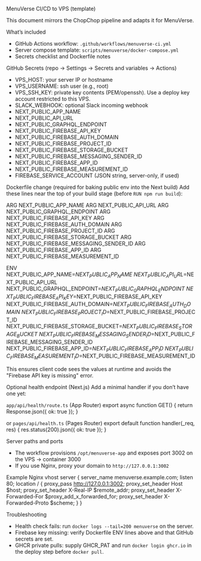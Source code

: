 MenuVerse CI/CD to VPS (template)

This document mirrors the ChopChop pipeline and adapts it for MenuVerse.

What’s included
- GitHub Actions workflow: `.github/workflows/menuverse-ci.yml`
- Server compose template: `scripts/menuverse/docker-compose.yml`
- Secrets checklist and Dockerfile notes

GitHub Secrets (repo → Settings → Secrets and variables → Actions)
- VPS_HOST: your server IP or hostname
- VPS_USERNAME: ssh user (e.g., root)
- VPS_SSH_KEY: private key contents (PEM/openssh). Use a deploy key account restricted to this VPS.
- SLACK_WEBHOOK: optional Slack incoming webhook
- NEXT_PUBLIC_APP_NAME
- NEXT_PUBLIC_API_URL
- NEXT_PUBLIC_GRAPHQL_ENDPOINT
- NEXT_PUBLIC_FIREBASE_API_KEY
- NEXT_PUBLIC_FIREBASE_AUTH_DOMAIN
- NEXT_PUBLIC_FIREBASE_PROJECT_ID
- NEXT_PUBLIC_FIREBASE_STORAGE_BUCKET
- NEXT_PUBLIC_FIREBASE_MESSAGING_SENDER_ID
- NEXT_PUBLIC_FIREBASE_APP_ID
- NEXT_PUBLIC_FIREBASE_MEASUREMENT_ID
- FIREBASE_SERVICE_ACCOUNT (JSON string, server-only, if used)

Dockerfile change (required for baking public env into the Next build)
Add these lines near the top of your build stage (before `RUN npm run build`):

ARG NEXT_PUBLIC_APP_NAME
ARG NEXT_PUBLIC_API_URL
ARG NEXT_PUBLIC_GRAPHQL_ENDPOINT
ARG NEXT_PUBLIC_FIREBASE_API_KEY
ARG NEXT_PUBLIC_FIREBASE_AUTH_DOMAIN
ARG NEXT_PUBLIC_FIREBASE_PROJECT_ID
ARG NEXT_PUBLIC_FIREBASE_STORAGE_BUCKET
ARG NEXT_PUBLIC_FIREBASE_MESSAGING_SENDER_ID
ARG NEXT_PUBLIC_FIREBASE_APP_ID
ARG NEXT_PUBLIC_FIREBASE_MEASUREMENT_ID

ENV NEXT_PUBLIC_APP_NAME=$NEXT_PUBLIC_APP_NAME \
    NEXT_PUBLIC_API_URL=$NEXT_PUBLIC_API_URL \
    NEXT_PUBLIC_GRAPHQL_ENDPOINT=$NEXT_PUBLIC_GRAPHQL_ENDPOINT \
    NEXT_PUBLIC_FIREBASE_API_KEY=$NEXT_PUBLIC_FIREBASE_API_KEY \
    NEXT_PUBLIC_FIREBASE_AUTH_DOMAIN=$NEXT_PUBLIC_FIREBASE_AUTH_DOMAIN \
    NEXT_PUBLIC_FIREBASE_PROJECT_ID=$NEXT_PUBLIC_FIREBASE_PROJECT_ID \
    NEXT_PUBLIC_FIREBASE_STORAGE_BUCKET=$NEXT_PUBLIC_FIREBASE_STORAGE_BUCKET \
    NEXT_PUBLIC_FIREBASE_MESSAGING_SENDER_ID=$NEXT_PUBLIC_FIREBASE_MESSAGING_SENDER_ID \
    NEXT_PUBLIC_FIREBASE_APP_ID=$NEXT_PUBLIC_FIREBASE_APP_ID \
    NEXT_PUBLIC_FIREBASE_MEASUREMENT_ID=$NEXT_PUBLIC_FIREBASE_MEASUREMENT_ID

This ensures client code sees the values at runtime and avoids the "Firebase API key is missing" error.

Optional health endpoint (Next.js)
Add a minimal handler if you don’t have one yet:

`app/api/health/route.ts` (App Router)
export async function GET() { return Response.json({ ok: true }); }

or `pages/api/health.ts` (Pages Router)
export default function handler(_req, res) { res.status(200).json({ ok: true }); }

Server paths and ports
- The workflow provisions `/opt/menuverse-app` and exposes port 3002 on the VPS → container 3000
- If you use Nginx, proxy your domain to `http://127.0.0.1:3002`

Example Nginx vhost
server {
    server_name menuverse.example.com;
    listen 80;
    location / {
        proxy_pass http://127.0.0.1:3002;
        proxy_set_header Host $host;
        proxy_set_header X-Real-IP $remote_addr;
        proxy_set_header X-Forwarded-For $proxy_add_x_forwarded_for;
        proxy_set_header X-Forwarded-Proto $scheme;
    }
}

Troubleshooting
- Health check fails: run `docker logs --tail=200 menuverse` on the server.
- Firebase key missing: verify Dockerfile ENV lines above and that GitHub secrets are set.
- GHCR private pulls: supply GHCR_PAT and run `docker login ghcr.io` in the deploy step before `docker pull`.
